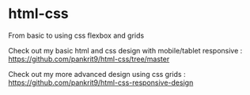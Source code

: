 # html-css
From basic to using css flexbox and grids


Check out my basic html and css design with mobile/tablet responsive : https://github.com/pankrit9/html-css/tree/master

Check out my more advanced design using css grids : https://github.com/pankrit9/html-css-responsive-design
